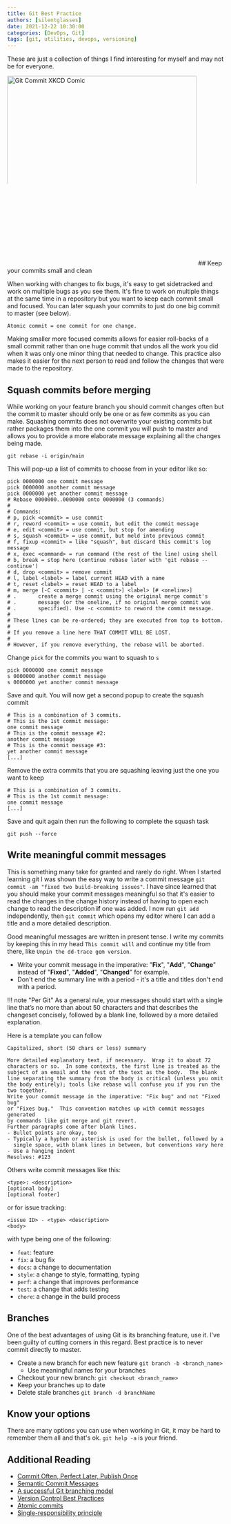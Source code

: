 ```yaml
---
title: Git Best Practice
authors: [silentglasses]
date: 2021-12-22 10:30:00
categories: [DevOps, Git]
tags: [git, utilities, devops, versioning]
---
```


These are just a collection of things I find interesting for myself and may not be for everyone.

<img class="center" alt="Git Commit XKCD Comic" src="https://imgs.xkcd.com/comics/git_commit_2x.png" style="width: 439px; max-height: 250px">
<!-- more -->
## Keep your commits small and clean

When working with changes to fix bugs, it's easy to get sidetracked and work on multiple bugs as you see them. It's fine to work on multiple things at the same time in a repository but you want to keep each commit small and focused. You can later squash your commits to just do one big commit to master (see below).

`Atomic commit = one commit for one change.`

Making smaller more focused commits allows for easier roll-backs of a small commit rather than one huge commit that undos all the work you did when it was only one minor thing that needed to change. This practice also makes it easier for the next person to read and follow the changes that were made to the repository.

## Squash commits before merging

While working on your feature branch you should commit changes often but the commit to master should only be one or as few commits as you can make. Squashing commits does not overwrite your existing commits but rather packages them into the one commit you will push to master and allows you to provide a more elaborate message explaining all the changes being made.

```
git rebase -i origin/main
```

This will pop-up a list of commits to choose from in your editor like so:

```
pick 0000000 one commit message
pick 0000000 another commit message
pick 0000000 yet another commit message
# Rebase 0000000..0000000 onto 0000000 (3 commands)
#
# Commands:
# p, pick <commit> = use commit
# r, reword <commit> = use commit, but edit the commit message
# e, edit <commit> = use commit, but stop for amending
# s, squash <commit> = use commit, but meld into previous commit
# f, fixup <commit> = like "squash", but discard this commit's log message
# x, exec <command> = run command (the rest of the line) using shell
# b, break = stop here (continue rebase later with 'git rebase --continue')
# d, drop <commit> = remove commit
# l, label <label> = label current HEAD with a name
# t, reset <label> = reset HEAD to a label
# m, merge [-C <commit> | -c <commit>] <label> [# <oneline>]
# .       create a merge commit using the original merge commit's
# .       message (or the oneline, if no original merge commit was
# .       specified). Use -c <commit> to reword the commit message.
#
# These lines can be re-ordered; they are executed from top to bottom.
#
# If you remove a line here THAT COMMIT WILL BE LOST.
#
# However, if you remove everything, the rebase will be aborted.
```

Change `pick` for the commits you want to squash to `s`

```
pick 0000000 one commit message
s 0000000 another commit message
s 0000000 yet another commit message
```

Save and quit. You will now get a second popup to create the squash commit

```
# This is a combination of 3 commits.
# This is the 1st commit message:
one commit message
# This is the commit message #2:
another commit message
# This is the commit message #3:
yet another commit message
[...]
```

Remove the extra commits that you are squashing leaving just the one you want to keep

```
# This is a combination of 3 commits.
# This is the 1st commit message:
one commit message
[...]
```

Save and quit again then run the following to complete the squash task

```
git push --force
```

## Write meaningful commit messages

This is something many take for granted and rarely do right. When I started learning git I was shown the easy way to write a commit message `git commit -am "fixed two build-breaking issues"`. I have since learned that you should make your commit messages meaningful so that it's easier to read the changes in the change history instead of having to open each change to read the description **if** one was added. I now run `git add` independently, then `git commit` which opens my editor where I can add a title and a more detailed description.

Good meaningful messages are written in present tense. I write my commits by keeping this in my head `This commit will` and continue my title from there, like `Unpin the dd-trace gem version`.

- Write your commit message in the imperative: "**Fix**", "**Add**", "**Change**" instead of "**Fixed**", "**Added**", "**Changed**" for example.
- Don't end the summary line with a period - it's a title and titles don't end with a period.

!!! note "Per Git"
    As a general rule, your messages should start with a single line that’s no more than about 50 characters and that describes the changeset concisely, followed by a blank line, followed by a more detailed explanation.

Here is a template you can follow

```
Capitalized, short (50 chars or less) summary

More detailed explanatory text, if necessary.  Wrap it to about 72
characters or so.  In some contexts, the first line is treated as the
subject of an email and the rest of the text as the body.  The blank
line separating the summary from the body is critical (unless you omit
the body entirely); tools like rebase will confuse you if you run the
two together.
Write your commit message in the imperative: "Fix bug" and not "Fixed bug"
or "Fixes bug."  This convention matches up with commit messages generated
by commands like git merge and git revert.
Further paragraphs come after blank lines.
- Bullet points are okay, too
- Typically a hyphen or asterisk is used for the bullet, followed by a
  single space, with blank lines in between, but conventions vary here
- Use a hanging indent
Resolves: #123
```

Others write commit messages like this:

```
<type>: <description>
[optional body]
[optional footer]
```

or for issue tracking:

```
<issue ID> - <type> <description>
<body>
```

with type being one of the following:

- `feat`: feature
- `fix`: a bug fix
- `docs`: a change to documentation
- `style`: a change to style, formatting, typing
- `perf`: a change that improves performance
- `test`: a change that adds testing
- `chore`: a change in the build process


## Branches

One of the best advantages of using Git is its branching feature, use it. I've been guilty of cutting corners in this regard. Best practice is to never commit directly to master.

- Create a new branch for each new feature `git branch -b <branch_name>`
    - Use meaningful names for your branches
- Checkout your new branch: `git checkout <branch_name>`
- Keep your branches up to date
- Delete stale branches `git branch -d branchName`

## Know your options

There are many options you can use when working in Git, it may be hard to remember them all and that's ok. `git help -a` is your friend.


## Additional Reading

- [Commit Often, Perfect Later, Publish Once](https://sethrobertson.github.io/GitBestPractices/#commit)
- [Semantic Commit Messages](https://seesparkbox.com/foundry/semantic_commit_messages)
- [A successful Git branching model](https://nvie.com/posts/a-successful-git-branching-model/)
- [Version Control Best Practices](https://www.git-tower.com/learn/git/ebook/en/command-line/appendix/best-practices/)
- [Atomic commits](https://en.wikipedia.org/wiki/Atomic_commit)
- [Single-responsibility principle](https://en.wikipedia.org/wiki/Single-responsibility_principle)
